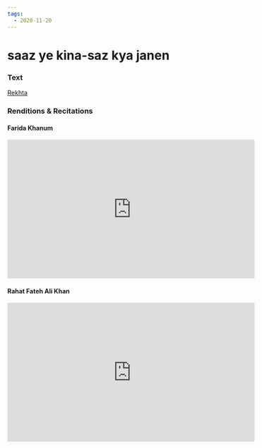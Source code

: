 ```yaml
---
tags:
  - 2020-11-20
---
```

# saaz ye kina-saz kya janen

### Text
[Rekhta](https://www.rekhta.org/ghazals/saaz-ye-kiina-saaz-kyaa-jaanen-dagh-dehlvi-ghazals?lang=ur)

### Renditions & Recitations

#### Farida Khanum

<iframe width="560" height="315" src="https://www.youtube.com/embed/nGPLGQNl6u4" title="YouTube video player" frameborder="0" allow="accelerometer; autoplay; clipboard-write; encrypted-media; gyroscope; picture-in-picture" allowfullscreen></iframe>

#### Rahat Fateh Ali Khan

<iframe width="560" height="315" src="https://www.youtube.com/embed/xR7iZ92yyFA" title="YouTube video player" frameborder="0" allow="accelerometer; autoplay; clipboard-write; encrypted-media; gyroscope; picture-in-picture" allowfullscreen></iframe>

